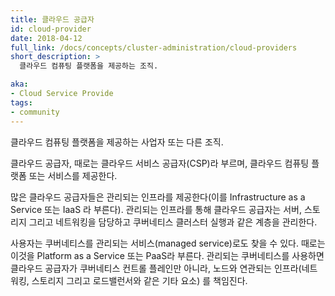 ```yaml
---
title: 클라우드 공급자
id: cloud-provider
date: 2018-04-12
full_link: /docs/concepts/cluster-administration/cloud-providers
short_description: >
  클라우드 컴퓨팅 플랫폼을 제공하는 조직.

aka:
- Cloud Service Provide
tags:
- community
---
```

 클라우드 컴퓨팅 플랫폼을 제공하는 사업자 또는 다른 조직.

<!--more-->

클라우드 공급자, 때로는 클라우드 서비스 공급자(CSP)라 부르며,
클라우드 컴퓨팅 플랫폼 또는 서비스를 제공한다.

많은 클라우드 공급자들은 관리되는 인프라를 제공한다(이를
Infrastructure as a Service 또는 IaaS 라 부른다).
관리되는 인프라를 통해 클라우드 공급자는
서버, 스토리지 그리고 네트워킹을 담당하고 쿠버네티스
클러스터 실행과 같은 계층을 관리한다.

사용자는 쿠버네티스를 관리되는 서비스(managed service)로도 찾을 수 있다. 때로는 이것을
Platform as a Service 또는 PaaS라 부른다. 관리되는 쿠버네티스를 사용하면
클라우드 공급자가 쿠버네티스 컨트롤 플레인만 아니라, 
노드와 연관되는 인프라(네트워킹, 스토리지 그리고 로드밸런서와 같은 기타 요소)
를 책임진다.

